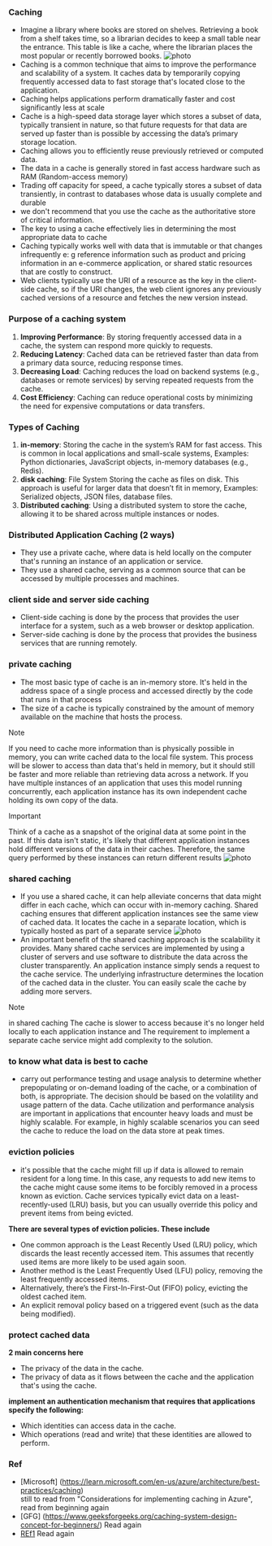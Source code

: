 ### Caching
- Imagine a library where books are stored on shelves. Retrieving a book from a shelf takes time, so a librarian decides to keep a small table near the entrance. This table is like a cache, where the librarian places the most popular or recently borrowed books.
![photo](https://media.geeksforgeeks.org/wp-content/uploads/20240110183740/Cache-Working.jpg)
- Caching is a common technique that aims to improve the performance and scalability of a system. It caches data by temporarily copying frequently accessed data to fast storage that's located close to the application.
- Caching helps applications perform dramatically faster and cost significantly less at scale
- Cache is a high-speed data storage layer which stores a subset of data, typically transient in nature, so that future requests for that data are served up faster than is possible by accessing the data’s primary storage location.
- Caching allows you to efficiently reuse previously retrieved or computed data.
- The data in a cache is generally stored in fast access hardware such as RAM (Random-access memory) 
- Trading off capacity for speed, a cache typically stores a subset of data transiently, in contrast to databases whose data is usually complete and durable
- we don't recommend that you use the cache as the authoritative store of critical information. 
- The key to using a cache effectively lies in determining the most appropriate data to cache
- Caching typically works well with data that is immutable or that changes infrequently e: g reference information such as product and pricing information in an e-commerce application, or shared static resources that are costly to construct.
- Web clients typically use the URI of a resource as the key in the client-side cache, so if the URI changes, the web client ignores any previously cached versions of a resource and fetches the new version instead.


### Purpose of a caching system

1. **Improving Performance**: By storing frequently accessed data in a cache, the system can respond more quickly to requests.
2. **Reducing Latency**: Cached data can be retrieved faster than data from a primary data source, reducing response times.
3. **Decreasing Load**: Caching reduces the load on backend systems (e.g., databases or remote services) by serving repeated requests from the cache.
4. **Cost Efficiency**: Caching can reduce operational costs by minimizing the need for expensive computations or data transfers.

### Types of Caching

1. **in-memory**:  Storing the cache in the system’s RAM for fast access. This is common in local applications and small-scale systems, Examples: Python dictionaries, JavaScript objects, in-memory databases (e.g., Redis).
2. **disk caching**: File System Storing the cache as files on disk. This approach is useful for larger data that doesn’t fit in memory, Examples: Serialized objects, JSON files, database files.
3. **Distributed caching**: Using a distributed system to store the cache, allowing it to be shared across multiple instances or nodes.

### Distributed Application Caching (2 ways)
- They use a private cache, where data is held locally on the computer that's running an instance of an application or service.
- They use a shared cache, serving as a common source that can be accessed by multiple processes and machines.
### client side and server side caching
- Client-side caching is done by the process that provides the user interface for a system, such as a web browser or desktop application.
- Server-side caching is done by the process that provides the business services that are running remotely.
### private caching
- The most basic type of cache is an in-memory store. It's held in the address space of a single process and accessed directly by the code that runs in that process
-  The size of a cache is typically constrained by the amount of memory available on the machine that hosts the process.
> [!NOTE]
> If you need to cache more information than is physically possible in memory, you can write cached data to the local file system. This process will be slower to access than data that's held in memory, but it should still be faster and more reliable than retrieving data across a network.
> If you have multiple instances of an application that uses this model running concurrently, each application instance has its own independent cache holding its own copy of the data.

> [!IMPORTANT]
> Think of a cache as a snapshot of the original data at some point in the past. If this data isn't static, it's likely that different application instances hold different versions of the data in their caches. Therefore, the same query performed by these instances can return different results
![photo](https://learn.microsoft.com/en-us/azure/architecture/best-practices/images/caching/figure1.png)
### shared caching
- If you use a shared cache, it can help alleviate concerns that data might differ in each cache, which can occur with in-memory caching. Shared caching ensures that different application instances see the same view of cached data. It locates the cache in a separate location, which is typically hosted as part of a separate service
![photo](https://learn.microsoft.com/en-us/azure/architecture/best-practices/images/caching/figure2.png)
- An important benefit of the shared caching approach is the scalability it provides. Many shared cache services are implemented by using a cluster of servers and use software to distribute the data across the cluster transparently. An application instance simply sends a request to the cache service. The underlying infrastructure determines the location of the cached data in the cluster. You can easily scale the cache by adding more servers.
> [!NOTE]
> in shared caching The cache is slower to access because it's no longer held locally to each application instance and The requirement to implement a separate cache service might add complexity to the solution.
### to know what data is best to cache
- carry out performance testing and usage analysis to determine whether prepopulating or on-demand loading of the cache, or a combination of both, is appropriate. The decision should be based on the volatility and usage pattern of the data. Cache utilization and performance analysis are important in applications that encounter heavy loads and must be highly scalable. For example, in highly scalable scenarios you can seed the cache to reduce the load on the data store at peak times.
### eviction policies
- it's possible that the cache might fill up if data is allowed to remain resident for a long time. In this case, any requests to add new items to the cache might cause some items to be forcibly removed in a process known as eviction. Cache services typically evict data on a least-recently-used (LRU) basis, but you can usually override this policy and prevent items from being evicted.

**There are several types of eviction policies. These include**
- One common approach is the Least Recently Used (LRU) policy, which discards the least recently accessed item. This assumes that recently used items are more likely to be used again soon.
- Another method is the Least Frequently Used (LFU) policy, removing the least frequently accessed items.
- Alternatively, there’s the First-In-First-Out (FIFO) policy, evicting the oldest cached item.
- An explicit removal policy based on a triggered event (such as the data being modified).

### protect cached data
**2 main concerns here**
- The privacy of the data in the cache.
- The privacy of data as it flows between the cache and the application that's using the cache.

**implement an authentication mechanism that requires that applications specify the following:**
- Which identities can access data in the cache.
- Which operations (read and write) that these identities are allowed to perform.
### Ref
- [Microsoft] (https://learn.microsoft.com/en-us/azure/architecture/best-practices/caching) \
still to read from "Considerations for implementing caching in Azure", read from beginning again
- [GFG] (https://www.geeksforgeeks.org/caching-system-design-concept-for-beginners/) Read again
- [REf1](https://aws.amazon.com/ar/caching/) Read again
